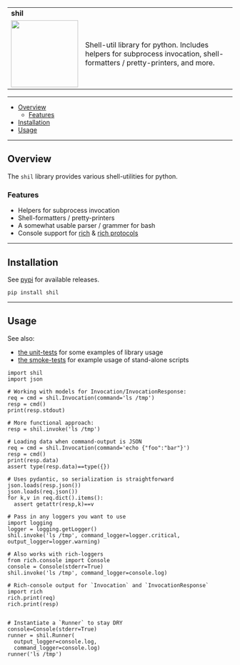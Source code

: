 <table>
  <tr>
    <td colspan=2><strong>
    shil
      </strong>&nbsp;&nbsp;&nbsp;&nbsp;
      <small><small>
      </small></small>
    </td>
  </tr>
  <tr>
    <td width=15%><img src=img/icon.png style="width:150px"></td>
    <td>
    Shell-util library for python.  Includes helpers for subprocess invocation, shell-formatters / pretty-printers, and more.
    </td>
  </tr>
</table>

---------------------------------------------------------------------------------

  * [Overview](#overview)
    * [Features](#features)
  * [Installation](#installation)
  * [Usage](#usage)


---------------------------------------------------------------------------------

## Overview

The `shil` library provides various shell-utilities for python.

### Features

* Helpers for subprocess invocation
* Shell-formatters / pretty-printers
* A somewhat usable parser / grammer for bash
* Console support for [rich](https://rich.readthedocs.io/en/stable/index.html) & [rich protocols](https://rich.readthedocs.io/en/stable/protocol.html)


---------------------------------------------------------------------------------

## Installation

See [pypi](https://pypi.org/project/shil/) for available releases.

```
pip install shil
```

---------------------------------------------------------------------------------

## Usage

See also:

* [the unit-tests](tests/units) for some examples of library usage
* [the smoke-tests](tests/smoke/test.sh) for example usage of stand-alone scripts

```
import shil 
import json

# Working with models for Invocation/InvocationResponse:
req = cmd = shil.Invocation(command='ls /tmp')
resp = cmd()
print(resp.stdout)

# More functional approach:
resp = shil.invoke('ls /tmp')

# Loading data when command-output is JSON
req = cmd = shil.Invocation(command='echo {"foo":"bar"}')
resp = cmd()
print(resp.data)
assert type(resp.data)==type({})

# Uses pydantic, so serialization is straightforward
json.loads(resp.json())
json.loads(req.json())
for k,v in req.dict().items():
  assert getattr(resp,k)==v

# Pass in any loggers you want to use
import logging
logger = logging.getLogger()
shil.invoke('ls /tmp', command_logger=logger.critical, output_logger=logger.warning)

# Also works with rich-loggers
from rich.console import Console 
console = Console(stderr=True)
shil.invoke('ls /tmp', command_logger=console.log)

# Rich-console output for `Invocation` and `InvocationResponse`
import rich
rich.print(req)
rich.print(resp)


# Instantiate a `Runner` to stay DRY
console=Console(stderr=True)
runner = shil.Runner(
  output_logger=console.log,
  command_logger=console.log)
runner('ls /tmp')
```
